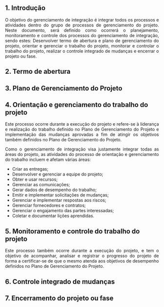 ## 1. Introdução

<p align="justify">O objetivo do gerenciamento de integração é integrar todos os processos e atividades dentro do grupo de processos de gerenciamento do projeto. Neste documento, será definido como ocorrerá o planejamento, monitoramento e controle dos processos do gerenciamento de integração, sendo estes: Desenvolver termo de abertura e plano de gerenciamento do projeto, orientar e gerenciar o trabalho do projeto, monitorar e controlar o trabalho do projeto, realizar o controle integrado de mudanças e encerrar o projeto ou fase.</p>

## 2. Termo de abertura

<p align="justify"></p>

## 3. Plano de Gerenciamento do Projeto

<p align="justify"></p>

## 4. Orientação e gerenciamento do trabalho do projeto

<p align="justify">Este processo ocorre durante a execução do projeto e refere-se à liderança e realização do trabalho definido no Plano de Gerenciamento do Projeto e implementação das mudanças aprovadas a fim de atingir os objetivos também definidos no Plano de Gerenciamento do Projeto.</p>

<p align="justify">Como o gerenciamento de integração visa justamente integrar todas as áreas do projeto, as atividades do processo de orientação e gerenciamento do trabalho incluem e afetam várias áreas:</p>

   * Criar as entregas;
   * Desenvolver e gerenciar a equipe do projeto;
   * Obter e usar recursos;
   * Gerenciar as comunicações;
   * Gerar dados de desempenho do trabalho;
   * Emitir e implementar solicitações de mudanças;
   * Gerenciar e implementar respostas aos riscos;
   * Gerenciar fornecedores e contratos;
   * Gerenciar o engajamento das partes interessadas;
   * Coletar e documentar lições aprendidas.


## 5. Monitoramento e controle do trabalho do projeto

<p align="justify">Este processo também ocorre durante a execução do projeto, e tem o objetivo de acompanhar, analisar e registrar o progresso do projeto de forma a certificar-se de que o mesmo atenda aos objetivos de desempenho definidos no Plano de Gerenciamento do Projeto.</p>

## 6. Controle integrado de mudanças

<p align="justify"></p>

## 7. Encerramento do projeto ou fase

<p align="justify"></p>
